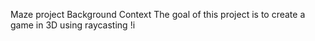 Maze project
Background Context
The goal of this project is to create a game in 3D using raycasting !i
